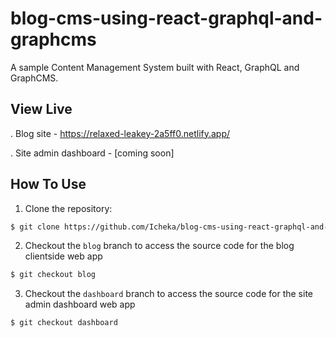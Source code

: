 # blog-cms-using-react-graphql-and-graphcms
A sample Content Management System built with React, GraphQL and GraphCMS.

## View Live

. Blog site - https://relaxed-leakey-2a5ff0.netlify.app/

. Site admin dashboard - [coming soon]


## How To Use
1. Clone the repository:

```bash
$ git clone https://github.com/Icheka/blog-cms-using-react-graphql-and-graphcms.git
```

2. Checkout the `blog` branch to access the source code for the blog clientside web app

```bash
$ git checkout blog
```

3. Checkout the `dashboard` branch to access the source code for the site admin dashboard web app

```bash
$ git checkout dashboard
```
